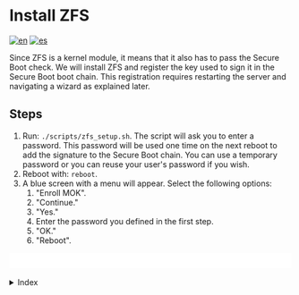 # Install ZFS

[![en](https://img.shields.io/badge/lang-en-blue.svg)](Install%20zfs.md)
[![es](https://img.shields.io/badge/lang-es-blue.svg)](Install%20zfs.es.md)

Since ZFS is a kernel module, it means that it also has to pass the Secure Boot check. We will install ZFS and register the key used to sign it in the Secure Boot boot chain. This registration requires restarting the server and navigating a wizard as explained later.

## Steps

1. Run: `./scripts/zfs_setup.sh`. The script will ask you to enter a password. This password will be used one time on the next reboot to add the signature to the Secure Boot chain. You can use a temporary password or you can reuse your user's password if you wish.
2. Reboot with: `reboot`.
3. A blue screen with a menu will appear. Select the following options:
    1. "Enroll MOK".
    2. "Continue."
    3. "Yes."
    4. Enter the password you defined in the first step.
    5. "OK."
    6. "Reboot".

[<img width="50%" src="buttons/prev-Configure users.svg" alt="Configure users">](Configure%20users.md)[<img width="50%" src="buttons/next-Configure zfs.svg" alt="Configure ZFS">](Configure%20zfs.md)

<details><summary>Index</summary>

1. [Objective](Objective.md)
2. [Motivation](Motivation.md)
3. [Features](Features.md)
4. [Design and justification](Design%20and%20justification.md)
5. [Minimum prerequisites](Minimum%20prerequisites.md)
6. [Guide](Guide.md)
    1. [Install Fedora Server](Install%20fedora%20server.md)
    2. [Configure Secure Boot](Configure%20secure%20boot.md)
    3. [Install and configure Zsh (Optional)](Install%20and%20configure%20zsh%20optional.md)
    4. [Configure users](Configure%20users.md)
    5. [Install ZFS](Install%20zfs.md)
    6. [Configure ZFS](Configure%20zfs.md)
    7. [Configure host's network](Configure%20hosts%20network.md)
    8. [Configure shares](Configure%20shares.md)
    9. [Register DDNS](Register%20ddns.md)
    10. [Install Docker](Install%20docker.md)
    11. [Create Docker stack](Create%20docker%20stack.md)
    12. [Configure applications](Configure%20applications.md)
    13. [Configure scheduled tasks](Configure%20scheduled%20tasks.md)
    14. [Configure public external traffic](Configure%20public%20external%20traffic.md)
    15. [Configure private external traffic](Configure%20private%20external%20traffic.md)
    16. [Install Cockpit](Install%20cockpit.md)
7. [Glossary](Glossary.md)

</details>
